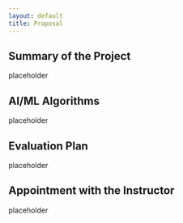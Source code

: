 ```yaml
---
layout: default
title: Proposal
---
```


## Summary of the Project
placeholder
## AI/ML Algorithms
placeholder
## Evaluation Plan
placeholder
## Appointment with the Instructor
placeholder
